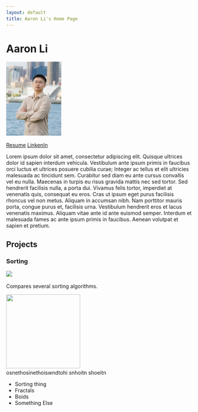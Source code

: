 ```yaml
---
layout: default
title: Aaron Li's Home Page
---
```

# Aaron Li

<img src="resources/picture.jpg" height=200px>

[Resume](resume.pdf)
[LinkenIn](https://www.linkedin.com/in/aaron-li-029843222/)

Lorem ipsum dolor sit amet, consectetur adipiscing elit. Quisque ultrices dolor id sapien interdum vehicula. Vestibulum ante ipsum primis in faucibus orci luctus et ultrices posuere cubilia curae; Integer ac tellus et elit ultricies malesuada ac tincidunt sem. Curabitur sed diam eu ante cursus convallis vel eu nulla. Maecenas in turpis eu risus gravida mattis nec sed tortor. Sed hendrerit facilisis nulla, a porta dui. Vivamus felis tortor, imperdiet at venenatis quis, consequat eu eros. Cras ut ipsum eget purus facilisis rhoncus vel non metus. Aliquam in accumsan nibh. Nam porttitor mauris porta, congue purus et, facilisis urna. Vestibulum hendrerit eros et lacus venenatis maximus. Aliquam vitae ante id ante euismod semper. Interdum et malesuada fames ac ante ipsum primis in faucibus. Aenean volutpat et sapien et pretium. 

## Projects

### Sorting

<img src="resources/sorting.gif" height=200px>
<!-- ![Sorting](resources/sorting.gif) -->

Compares several sorting algorithms.

<div style="display:flex">
    <div style="display:inlne">
        <img src="resources/sorting.gif" height=200px, width = 200px>
        <div style="vertical-align:middle;">osnethosinethoiswndtohi snhoitn shoeitn </div>
    </div>
</div>

* Sorting thing
* Fractals
* Boids
* Something Else